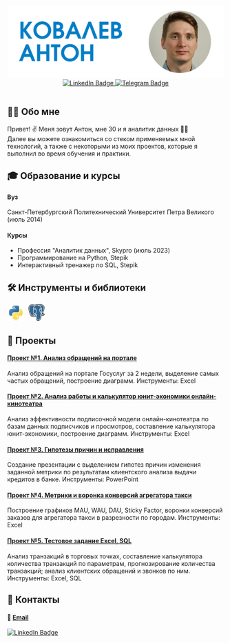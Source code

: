 <div id="header" align="center">
  <img src="/resume/Header.png"/>
</div>
<div id="badges" align="center">
  <a href="https://www.linkedin.com/in/kovanton">
    <img src="https://img.shields.io/badge/LinkedIn-blue?style=for-the-badge&logo=linkedin&logoColor=white" alt="LinkedIn Badge"/>
  </a>
   <a href="https://t.me/Coupet">
    <img src="https://img.shields.io/badge/Telegram-blue?style=for-the-badge&logo=telegram&logoColor=white" alt="Telegram Badge"/>
  </a>
  <br>
    <img src="https://komarev.com/ghpvc/?username=coupet8&style=flat-square&color=blue" alt=""/>
</div>

## :man_technologist: Обо мне
Привет! :v: Меня зовут Антон, мне 30 и я аналитик данных 	:technologist:  
Далее вы можете ознакомиться со стеком применяемых мной технологий, а также с некоторыми из моих проектов, которые я выполнил во время обучения и практики.
## :mortar_board: Образование и курсы
#### Вуз
Санкт-Петербургский Политехнический Университет Петра Великого (июль 2014)
#### Курсы
* Профессия "Аналитик данных", Skypro (июль 2023)
* Программирование на Python, Stepik
* Интерактивный тренажер по SQL, Stepik
## :hammer_and_wrench: Инструменты и библиотеки
<div>
  <img src="https://github.com/devicons/devicon/blob/master/icons/python/python-original.svg" title="Python" alt="Python" width="40" height="40"/>&nbsp;
  <img src="https://github.com/devicons/devicon/blob/master/icons/postgresql/postgresql-original.svg" title="PostgreSQL" alt="PostgreSQL" width="40" height="40"/>&nbsp;
</div>

## :briefcase: Проекты
#### <a href="/portfolio/Проект №1. Анализ обращений на портале.xlsx">Проект №1. Анализ обращений на портале</a>
Анализ обращений на портале Госуслуг за 2 недели, выделение самых частых обращений, построение диаграмм. Инструменты: Excel
#### <a href="/portfolio/Проект №2. Анализ работы и калькулятор юнит-экономики онлайн-кинотеатра.xlsx">Проект №2. Анализ работы и калькулятор юнит-экономики онлайн-кинотеатра</a>
Анализ эффективности подписочной модели онлайн-кинотеатра по базам данных подписчиков и просмотров, составление калькулятора юнит-экономики, построение диаграмм. Инструменты: Excel
#### <a href="/portfolio/Проект №3. Гипотезы причин и исправления.pptx">Проект №3. Гипотезы причин и исправления</a>
Создание презентации с выделением гипотез причин изменения заданной метрики по результатам клиентского анализа выдачи кредитов в банке. Инструменты: PowerPoint
#### <a href="/portfolio/Проект №4. Метрики и воронка конверсий агрегатора такси.xlsx">Проект №4. Метрики и воронка конверсий агрегатора такси</a>
Построение графиков MAU, WAU, DAU, Sticky Factor, воронки конверсий заказов для агрегатора такси в разрезности по городам. Инструменты: Excel
#### <a href="/portfolio/Проект №7. Тестовое задание Excel, SQL.xlsx">Проект №5. Тестовое задание Excel, SQL</a>
Анализ транзакций в торговых точках, составление калькулятора количества транзакций по параметрам, прогнозирование количества транзакций; анализ клиентских обращений и звонков по ним. Инструменты: Excel, SQL 
## :wave: Контакты
#### :e-mail: <a href="mailto:kovalev.analyst@gmail.com">Email</a>

<a href="https://www.linkedin.com/in/kovanton">
<img src="https://img.shields.io/badge/LinkedIn-blue?style=for-the-badge&logo=linkedin&logoColor=white" alt="LinkedIn Badge"/>
